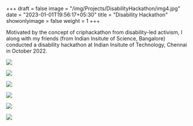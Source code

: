 +++
draft = false
image = "/img/Projects/DisabilityHackathon/img4.jpg"
date = "2023-01-01T19:56:17+05:30"
title = "Disability Hackathon"
showonlyimage = false
weight = 1
+++

Motivated by the concept of criphackathon from disability-led activism, I along with my friends (from Indian Insitute of Science, Bangalore) conducted a disability hackathon at Indian Insitute of Technology, Chennai in October 2022. 

![][4]

![][5]

![][6]

![][9]

![][7]

![][8]


[1]: /img/Projects/DisabilityHackathon/img1.png
[2]: /img/Projects/DisabilityHackathon/img2.png
[3]: /img/Projects/DisabilityHackathon/img3.png
[4]: /img/Projects/DisabilityHackathon/img4.jpg
[5]: /img/Projects/DisabilityHackathon/img5.jpg
[6]: /img/Projects/DisabilityHackathon/img6.jpg
[7]: /img/Projects/DisabilityHackathon/img7.jpg
[8]: /img/Projects/DisabilityHackathon/img8.jpg
[9]: /img/Projects/DisabilityHackathon/img9.jpg